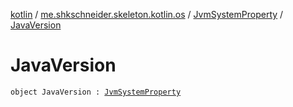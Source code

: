 [kotlin](../../index.md) / [me.shkschneider.skeleton.kotlin.os](../index.md) / [JvmSystemProperty](index.md) / [JavaVersion](./-java-version.md)

# JavaVersion

`object JavaVersion : `[`JvmSystemProperty`](index.md)